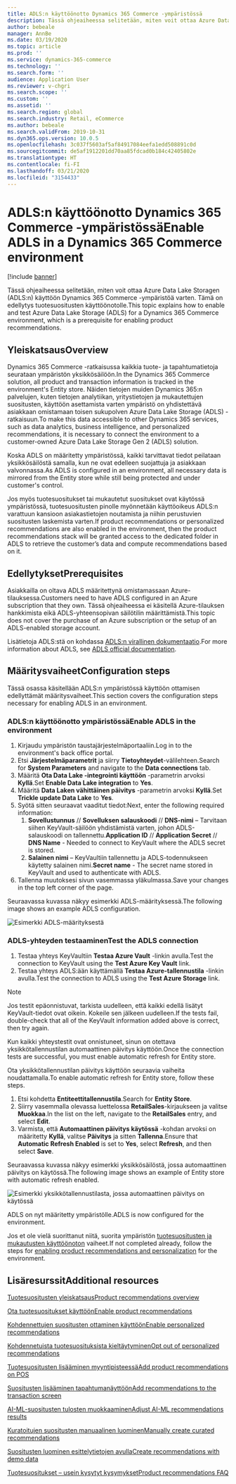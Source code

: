 ```yaml
---
title: ADLS:n käyttöönotto Dynamics 365 Commerce -ympäristössä
description: Tässä ohjeaiheessa selitetään, miten voit ottaa Azure Data Lake Storagen (ADLS:n) käyttöön Dynamics 365 Commerce -ympäristöä varten. Tämä on edellytys tuotesuositusten käyttöönotolle.
author: bebeale
manager: AnnBe
ms.date: 03/19/2020
ms.topic: article
ms.prod: ''
ms.service: dynamics-365-commerce
ms.technology: ''
ms.search.form: ''
audience: Application User
ms.reviewer: v-chgri
ms.search.scope: ''
ms.custom: ''
ms.assetid: ''
ms.search.region: global
ms.search.industry: Retail, eCommerce
ms.author: bebeale
ms.search.validFrom: 2019-10-31
ms.dyn365.ops.version: 10.0.5
ms.openlocfilehash: 3c037f5603af5af84917084eefa1edd508891c0d
ms.sourcegitcommit: de5af1912201dd70aa85fdcad0b184c42405802e
ms.translationtype: HT
ms.contentlocale: fi-FI
ms.lasthandoff: 03/21/2020
ms.locfileid: "3154433"
---
```

# <a name="enable-adls-in-a-dynamics-365-commerce-environment"></a><span data-ttu-id="1feb0-103">ADLS:n käyttöönotto Dynamics 365 Commerce -ympäristössä</span><span class="sxs-lookup"><span data-stu-id="1feb0-103">Enable ADLS in a Dynamics 365 Commerce environment</span></span>

[!include [banner](includes/banner.md)]

<span data-ttu-id="1feb0-104">Tässä ohjeaiheessa selitetään, miten voit ottaa Azure Data Lake Storagen (ADLS:n) käyttöön Dynamics 365 Commerce -ympäristöä varten. Tämä on edellytys tuotesuositusten käyttöönotolle.</span><span class="sxs-lookup"><span data-stu-id="1feb0-104">This topic explains how to enable and test Azure Data Lake Storage (ADLS) for a Dynamics 365 Commerce environment, which is a prerequisite for enabling product recommendations.</span></span>

## <a name="overview"></a><span data-ttu-id="1feb0-105">Yleiskatsaus</span><span class="sxs-lookup"><span data-stu-id="1feb0-105">Overview</span></span>

<span data-ttu-id="1feb0-106">Dynamics 365 Commerce -ratkaisussa kaikkia tuote- ja tapahtumatietoja seurataan ympäristön yksikkösäilöön.</span><span class="sxs-lookup"><span data-stu-id="1feb0-106">In the Dynamics 365 Commerce solution, all product and transaction information is tracked in the environment's Entity store.</span></span> <span data-ttu-id="1feb0-107">Näiden tietojen muiden Dynamics 365:n palvelujen, kuten tietojen analytiikan, yritystietojen ja mukautettujen suositusten, käyttöön asettamista varten ympäristö on yhdistettävä asiakkaan omistamaan toisen sukupolven Azure Data Lake Storage (ADLS) -ratkaisuun.</span><span class="sxs-lookup"><span data-stu-id="1feb0-107">To make this data accessible to other Dynamics 365 services, such as data analytics, business intelligence, and personalized recommendations, it is necessary to connect the environment to a customer-owned Azure Data Lake Storage Gen 2 (ADLS) solution.</span></span>

<span data-ttu-id="1feb0-108">Koska ADLS on määritetty ympäristössä, kaikki tarvittavat tiedot peilataan yksikkösäilöstä samalla, kun ne ovat edelleen suojattuja ja asiakkaan valvonnassa.</span><span class="sxs-lookup"><span data-stu-id="1feb0-108">As ADLS is configured in an environment, all necessary data is mirrored from the Entity store while still being protected and under customer's control.</span></span>

<span data-ttu-id="1feb0-109">Jos myös tuotesuositukset tai mukautetut suositukset ovat käytössä ympäristössä, tuotesuositusten pinolle myönnetään käyttöoikeus ADLS:n varattuun kansioon asiakastietojen noutamista ja niihin perustuvien suositusten laskemista varten.</span><span class="sxs-lookup"><span data-stu-id="1feb0-109">If product recommendations or personalized recommendations are also enabled in the environment, then the product recommendations stack will be granted access to the dedicated folder in ADLS to retrieve the customer’s data and compute recommendations based on it.</span></span>

## <a name="prerequisites"></a><span data-ttu-id="1feb0-110">Edellytykset</span><span class="sxs-lookup"><span data-stu-id="1feb0-110">Prerequisites</span></span>

<span data-ttu-id="1feb0-111">Asiakkailla on oltava ADLS määritettynä omistamassaan Azure-tilauksessa.</span><span class="sxs-lookup"><span data-stu-id="1feb0-111">Customers need to have ADLS configured in an Azure subscription that they own.</span></span> <span data-ttu-id="1feb0-112">Tässä ohjeaiheessa ei käsitellä Azure-tilauksen hankkimista eikä ADLS-yhteensopivan säilötilin määrittämistä.</span><span class="sxs-lookup"><span data-stu-id="1feb0-112">This topic does not cover the purchase of an Azure subscription or the setup of an ADLS-enabled storage account.</span></span>

<span data-ttu-id="1feb0-113">Lisätietoja ADLS:stä on kohdassa [ADLS:n virallinen dokumentaatio](https://azure.microsoft.com/pricing/details/storage/data-lake).</span><span class="sxs-lookup"><span data-stu-id="1feb0-113">For more information about ADLS, see [ADLS official documentation](https://azure.microsoft.com/pricing/details/storage/data-lake).</span></span>
  
## <a name="configuration-steps"></a><span data-ttu-id="1feb0-114">Määritysvaiheet</span><span class="sxs-lookup"><span data-stu-id="1feb0-114">Configuration steps</span></span>

<span data-ttu-id="1feb0-115">Tässä osassa käsitellään ADLS:n ympäristössä käyttöön ottamisen edellyttämät määritysvaiheet.</span><span class="sxs-lookup"><span data-stu-id="1feb0-115">This section covers the configuration steps necessary for enabling ADLS in an environment.</span></span>

### <a name="enable-adls-in-the-environment"></a><span data-ttu-id="1feb0-116">ADLS:n käyttöönotto ympäristössä</span><span class="sxs-lookup"><span data-stu-id="1feb0-116">Enable ADLS in the environment</span></span>

1. <span data-ttu-id="1feb0-117">Kirjaudu ympäristön taustajärjestelmäportaaliin.</span><span class="sxs-lookup"><span data-stu-id="1feb0-117">Log in to the environment's back office portal.</span></span>
1. <span data-ttu-id="1feb0-118">Etsi **Järjestelmäparametrit** ja siirry **Tietoyhteydet**-välilehteen.</span><span class="sxs-lookup"><span data-stu-id="1feb0-118">Search for **System Parameters** and navigate to the **Data connections** tab.</span></span> 
1. <span data-ttu-id="1feb0-119">Määritä **Ota Data Lake -integrointi käyttöön** -parametrin arvoksi **Kyllä**.</span><span class="sxs-lookup"><span data-stu-id="1feb0-119">Set **Enable Data Lake integration** to **Yes**.</span></span>
1. <span data-ttu-id="1feb0-120">Määritä **Data Laken vähittäinen päivitys** -parametrin arvoksi **Kyllä**.</span><span class="sxs-lookup"><span data-stu-id="1feb0-120">Set **Trickle update Data Lake** to **Yes**.</span></span>
1. <span data-ttu-id="1feb0-121">Syötä sitten seuraavat vaaditut tiedot:</span><span class="sxs-lookup"><span data-stu-id="1feb0-121">Next, enter the following required information:</span></span>
    1. <span data-ttu-id="1feb0-122">**Sovellustunnus** // **Sovelluksen salauskoodi** // **DNS-nimi** – Tarvitaan siihen KeyVault-säilöön yhdistämistä varten, johon ADLS-salauskoodi on tallennettu.</span><span class="sxs-lookup"><span data-stu-id="1feb0-122">**Application ID** // **Application Secret** // **DNS Name** - Needed to connect to KeyVault where the ADLS secret is stored.</span></span>
    1. <span data-ttu-id="1feb0-123">**Salainen nimi** – KeyVaultiin tallennettu ja ADLS-todennukseen käytetty salainen nimi.</span><span class="sxs-lookup"><span data-stu-id="1feb0-123">**Secret name** - The secret name stored in KeyVault and used to authenticate with ADLS.</span></span>
1. <span data-ttu-id="1feb0-124">Tallenna muutoksesi sivun vasemmassa yläkulmassa.</span><span class="sxs-lookup"><span data-stu-id="1feb0-124">Save your changes in the top left corner of the page.</span></span>

<span data-ttu-id="1feb0-125">Seuraavassa kuvassa näkyy esimerkki ADLS-määrityksessä.</span><span class="sxs-lookup"><span data-stu-id="1feb0-125">The following image shows an example ADLS configuration.</span></span>

![Esimerkki ADLS-määrityksestä](./media/exampleADLSConfig1.png)

### <a name="test-the-adls-connection"></a><span data-ttu-id="1feb0-127">ADLS-yhteyden testaaminen</span><span class="sxs-lookup"><span data-stu-id="1feb0-127">Test the ADLS connection</span></span>

1. <span data-ttu-id="1feb0-128">Testaa yhteys KeyVaultiin **Testaa Azure Vault** -linkin avulla.</span><span class="sxs-lookup"><span data-stu-id="1feb0-128">Test the connection to KeyVault using the **Test Azure Key Vault** link.</span></span>
1. <span data-ttu-id="1feb0-129">Testaa yhteys ADLS:ään käyttämällä **Testaa Azure-tallennustila** -linkin avulla.</span><span class="sxs-lookup"><span data-stu-id="1feb0-129">Test the connection to ADLS using the **Test Azure Storage** link.</span></span>

> [!NOTE]
> <span data-ttu-id="1feb0-130">Jos testit epäonnistuvat, tarkista uudelleen, että kaikki edellä lisätyt KeyVault-tiedot ovat oikein. Kokeile sen jälkeen uudelleen.</span><span class="sxs-lookup"><span data-stu-id="1feb0-130">If the tests fail, double-check that all of the KeyVault information added above is correct, then try again.</span></span>

<span data-ttu-id="1feb0-131">Kun kaikki yhteystestit ovat onnistuneet, sinun on otettava yksikkötallennustilan automaattinen päivitys käyttöön.</span><span class="sxs-lookup"><span data-stu-id="1feb0-131">Once the connection tests are successful, you must enable automatic refresh for Entity store.</span></span>

<span data-ttu-id="1feb0-132">Ota yksikkötallennustilan päivitys käyttöön seuraavia vaiheita noudattamalla.</span><span class="sxs-lookup"><span data-stu-id="1feb0-132">To enable automatic refresh for Entity store, follow these steps.</span></span>

1. <span data-ttu-id="1feb0-133">Etsi kohdetta **Entiteettitallennustila**.</span><span class="sxs-lookup"><span data-stu-id="1feb0-133">Search for **Entity Store**.</span></span>
1. <span data-ttu-id="1feb0-134">Siirry vasemmalla olevassa luettelossa **RetailSales**-kirjaukseen ja valitse **Muokkaa**.</span><span class="sxs-lookup"><span data-stu-id="1feb0-134">In the list on the left, navigate to the **RetailSales** entry, and select **Edit**.</span></span>
1. <span data-ttu-id="1feb0-135">Varmista, että **Automaattinen päivitys käytössä** -kohdan arvoksi on määritetty **Kyllä**, valitse **Päivitys** ja sitten **Tallenna**.</span><span class="sxs-lookup"><span data-stu-id="1feb0-135">Ensure that **Automatic Refresh Enabled** is set to **Yes**, select **Refresh**, and then select **Save**.</span></span>

<span data-ttu-id="1feb0-136">Seuraavassa kuvassa näkyy esimerkki yksikkösäilöstä, jossa automaattinen päivitys on käytössä.</span><span class="sxs-lookup"><span data-stu-id="1feb0-136">The following image shows an example of Entity store with automatic refresh enabled.</span></span>

![Esimerkki yksikkötallennustilasta, jossa automaattinen päivitys on käytössä](./media/exampleADLSConfig2.png)

<span data-ttu-id="1feb0-138">ADLS on nyt määritetty ympäristölle.</span><span class="sxs-lookup"><span data-stu-id="1feb0-138">ADLS is now configured for the environment.</span></span> 

<span data-ttu-id="1feb0-139">Jos et ole vielä suorittanut niitä, suorita ympäristön [tuotesuositusten ja mukautusten käyttöönoton](enable-product-recommendations.md) vaiheet.</span><span class="sxs-lookup"><span data-stu-id="1feb0-139">If not completed already, follow the steps for [enabling product recommendations and personalization](enable-product-recommendations.md) for the environment.</span></span>

## <a name="additional-resources"></a><span data-ttu-id="1feb0-140">Lisäresurssit</span><span class="sxs-lookup"><span data-stu-id="1feb0-140">Additional resources</span></span>

[<span data-ttu-id="1feb0-141">Tuotesuositusten yleiskatsaus</span><span class="sxs-lookup"><span data-stu-id="1feb0-141">Product recommendations overview</span></span>](product-recommendations.md)

[<span data-ttu-id="1feb0-142">Ota tuotesuositukset käyttöön</span><span class="sxs-lookup"><span data-stu-id="1feb0-142">Enable product recommendations</span></span>](enable-product-recommendations.md)

[<span data-ttu-id="1feb0-143">Kohdennettujen suositusten ottaminen käyttöön</span><span class="sxs-lookup"><span data-stu-id="1feb0-143">Enable personalized recommendations</span></span>](personalized-recommendations.md)

[<span data-ttu-id="1feb0-144">Kohdennetuista tuotesuosituksista kieltäytyminen</span><span class="sxs-lookup"><span data-stu-id="1feb0-144">Opt out of personalized recommendations</span></span>](personalization-gdpr.md)

[<span data-ttu-id="1feb0-145">Tuotesuositusten lisääminen myyntipisteessä</span><span class="sxs-lookup"><span data-stu-id="1feb0-145">Add product recommendations on POS</span></span>](product.md)

[<span data-ttu-id="1feb0-146">Suositusten lisääminen tapahtumanäyttöön</span><span class="sxs-lookup"><span data-stu-id="1feb0-146">Add recommendations to the transaction screen</span></span>](add-recommendations-control-pos-screen.md)

[<span data-ttu-id="1feb0-147">AI-ML-suositusten tulosten muokkaaminen</span><span class="sxs-lookup"><span data-stu-id="1feb0-147">Adjust AI-ML recommendations results</span></span>](modify-product-recommendation-results.md)

[<span data-ttu-id="1feb0-148">Kuratoitujen suositusten manuaalinen luominen</span><span class="sxs-lookup"><span data-stu-id="1feb0-148">Manually create curated recommendations</span></span>](create-editorial-recommendation-lists.md)

[<span data-ttu-id="1feb0-149">Suositusten luominen esittelytietojen avulla</span><span class="sxs-lookup"><span data-stu-id="1feb0-149">Create recommendations with demo data</span></span>](product-recommendations-demo-data.md)

[<span data-ttu-id="1feb0-150">Tuotesuositukset – usein kysytyt kysymykset</span><span class="sxs-lookup"><span data-stu-id="1feb0-150">Product recommendations FAQ</span></span>](faq-recommendations.md)


